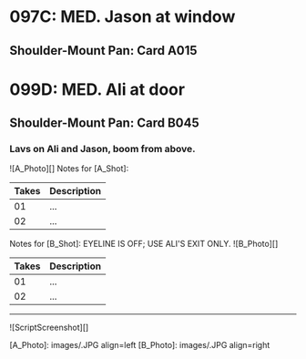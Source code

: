 # 097C: MED. Jason at window
## Shoulder-Mount Pan: Card A015

# 099D: MED. Ali at door
## Shoulder-Mount Pan: Card B045

### Lavs on Ali and Jason, boom from above.

![A_Photo][]
Notes for [A_Shot]: 

| Takes | Description |
|:---|:----|
| 01 | ... |
| 02 | ... |

Notes for [B_Shot]: EYELINE IS OFF; USE ALI'S EXIT ONLY.
![B_Photo][]

| Takes | Description |
|:---|:----|
| 01 | ... |
| 02 | ... |

----

![ScriptScreenshot][]


[A_Photo]:  images/.JPG align=left
[B_Photo]:  images/.JPG align=right
